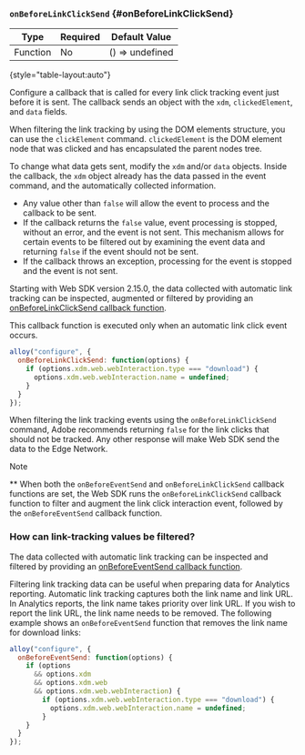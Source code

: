 ### `onBeforeLinkClickSend` {#onBeforeLinkClickSend}

| Type | Required | Default Value |
| -------- | ------------ | ----------------- |
| Function | No           | () => undefined   |

{style="table-layout:auto"}

Configure a callback that is called for every link click tracking event just before it is sent. The callback sends an object with the `xdm`, `clickedElement`, and `data` fields.

When filtering the link tracking by using the DOM elements structure, you can use the `clickElement` command. `clickedElement` is the DOM element node that was clicked and has encapsulated the parent nodes tree.

To change what data gets sent, modify the `xdm` and/or `data` objects. Inside the callback, the `xdm` object already has the data passed in the event command, and the automatically collected information.

* Any value other than `false` will allow the event to process and the callback to be sent.
* If the callback returns the `false` value, event processing is stopped, without an error, and the event is not sent. This mechanism allows for certain events to be filtered out by examining the event data and returning `false` if the event should not be sent.
* If the callback throws an exception, processing for the event is stopped and the event is not sent.

Starting with Web SDK version 2.15.0, the data collected with automatic link tracking can be inspected, augmented or filtered by providing an [onBeforeLinkClickSend callback function](../fundamentals/configuring-the-sdk.md#onBeforeLinkClickSend).

This callback function is executed only when an automatic link click event occurs.

```javascript
alloy("configure", {
  onBeforeLinkClickSend: function(options) {
    if (options.xdm.web.webInteraction.type === "download") {
      options.xdm.web.webInteraction.name = undefined;
    }
  }
});
```

When filtering the link tracking events using the `onBeforeLinkClickSend` command, Adobe recommends returning `false` for the link clicks that should not be tracked. Any other response will make Web SDK send the data to the Edge Network.


>[!NOTE]
>
>** When both the `onBeforeEventSend` and `onBeforeLinkClickSend` callback functions are set, the Web SDK runs the `onBeforeLinkClickSend` callback function to filter and augment the link click interaction event, followed by the `onBeforeEventSend` callback function.


### How can link-tracking values be filtered?

The data collected with automatic link tracking can be inspected and filtered by providing an [onBeforeEventSend callback function](../fundamentals/tracking-events.md#modifying-events-globally).

Filtering link tracking data can be useful when preparing data for Analytics reporting. Automatic link tracking captures both the link name and link URL. In Analytics reports, the link name takes priority over link URL. If you wish to report the link URL, the link name needs to be removed. The following example shows an `onBeforeEventSend` function that removes the link name for download links:

```javascript
alloy("configure", {
  onBeforeEventSend: function(options) {
    if (options
      && options.xdm
      && options.xdm.web
      && options.xdm.web.webInteraction) {
        if (options.xdm.web.webInteraction.type === "download") {
          options.xdm.web.webInteraction.name = undefined;
        }
    }
  }
});
```